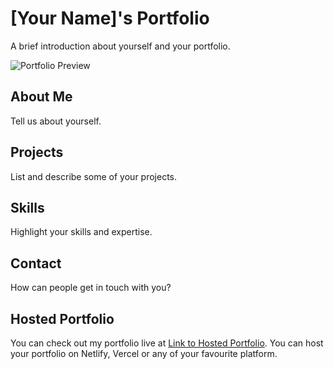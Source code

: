  # [Your Name]'s Portfolio
 
 A brief introduction about yourself and your portfolio.
 
 ![Portfolio Preview](link_to_portfolio_image.png)
 
 ## About Me
 
 Tell us about yourself.
 
 ## Projects
 
 List and describe some of your projects.
 
 ## Skills
 
 Highlight your skills and expertise.
 
 ## Contact
 
 How can people get in touch with you?
 
 ## Hosted Portfolio
 
 You can check out my portfolio live at [Link to Hosted Portfolio](https://your-portfolio-url.com).
 You can host your portfolio on Netlify, Vercel or any of your favourite platform.
 
